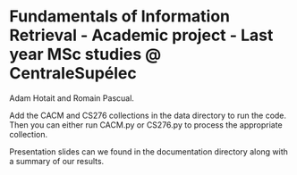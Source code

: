 # Fundamentals of Information Retrieval - Academic project - Last year MSc studies @ CentraleSupélec

Adam Hotait and Romain Pascual.

Add the CACM and CS276 collections in the data directory to run the code. Then you can either run CACM.py or CS276.py to process the appropriate collection.

Presentation slides can we found in the documentation directory along with a summary of our results.